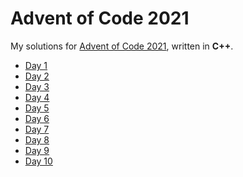 <!-- SPDX-License-Identifier: CC0-1.0 -->

# Advent of Code 2021 #

My solutions for [Advent of Code 2021], written in **C++**.

* [Day  1](day01)
* [Day  2](day02)
* [Day  3](day03)
* [Day  4](day04)
* [Day  5](day05)
* [Day  6](day06)
* [Day  7](day07)
* [Day  8](day08)
* [Day  9](day09)
* [Day 10](day10)

[Advent of Code 2021]: https://adventofcode.com/2021
